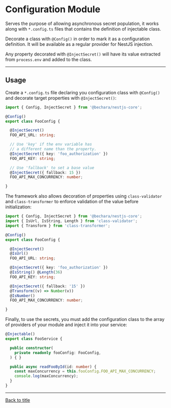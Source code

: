 # Configuration Module

Serves the purpose of allowing asynchronous secret population, it works along with `*.config.ts` files that contains the definition of injectable class.

Decorate a class with `@Config()` in order to mark it as a configuration definition. It will be available as a regular provider for NestJS injection.

Any property decorated with `@InjectSecret()` will have its value extracted from `process.env` and added to the class.

---

## Usage

Create a `*.config.ts` file declaring you configuration class with `@Config()` and decorate target properties with `@InjectSecret()`:

```ts
import { Config, InjectSecret } from '@bechara/nestjs-core';

@Config()
export class FooConfig {

  @InjectSecret()
  FOO_API_URL: string;

  // Use 'key' if the env variable has
  // a different name than the property.
  @InjectSecret({ key: 'foo_authorization' })
  FOO_API_KEY: string;

  // Use 'fallback' to set a base value
  @InjectSecret({ fallback: 15 })
  FOO_API_MAX_CONCURRENCY: number;

}
```

The framework also allows decoration of properties using `class-validator` and `class-transformer` to enforce validation of the value before initialization:

```ts
import { Config, InjectSecret } from '@bechara/nestjs-core';
import { IsUrl, IsString, Length } from 'class-validator';
import { Transform } from 'class-transformer';

@Config()
export class FooConfig {

  @InjectSecret()
  @IsUrl()
  FOO_API_URL: string;

  @InjectSecret({ key: 'foo_authorization' })
  @IsString() @Length(36)
  FOO_API_KEY: string;

  @InjectSecret({ fallback: '15' })
  @Transform((v) => Number(v))
  @IsNumber()
  FOO_API_MAX_CONCURRENCY: number;

}
```

Finally, to use the secrets, you must add the configuration class to the array of providers of your module and inject it into your service:

```ts
@Injectable()
export class FooService {

  public constructor(
    private readonly fooConfig: FooConfig,
  ) { }

  public async readFooById(id: number) {
    const maxConcurrency = this.fooConfig.FOO_API_MAX_CONCURRENCY;
    console.log(maxConcurrency);
  }
}
```

---

[Back to title](../../README.md)
